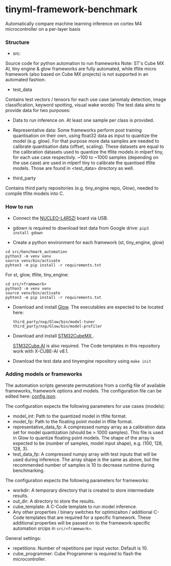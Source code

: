 # tinyml-framework-benchmark
Automatically compare machine learning inference on cortex M4 microcontroller on a per-layer basis

### Structure

- src:

Source code for python automation to run frameworks
Note: ST's Cube MX AI, tiny engine & glow frameworks are fully automated, while tflite micro framework (also based on Cube MX projects) is not supported in an automated fashion.

- test_data

Contains test vectors / tensors for each use case (anomaly detection, image classification, keyword spotting, visual wake words)
The test data aims to provide data for two purposes:
 - Data to run inference on. At least one sample per class is provided.
 - Representative data: Some frameworks perform post training quantisation on their own, using float32 data as input to quantize the model (e.g. glow).
 For that purpose more data samples are needed to calibrate quantisation data (offset, scaling). 
 These datasets are equal to the calibration datasets used to quantize the tflite models in mlperf tiny, for each use case respectivly.
 ~100 to ~1000 samples (depending on the use case) are used in mlperf tiny to calibrate the quantised tflite models. Those are found in <test_data> directory as well.
 
- third_party

Contains third party repositories (e.g. tiny_engine repo, Glow), needed to compile tflite models into C.

### How to run

- Connect the [NUCLEO-L4R5ZI](https://www.st.com/en/evaluation-tools/nucleo-l4r5zi.html) board via USB.

- gdown is required to download test data from Google drive: `pip3 install gdown`

- Create a python environment for each framework (st, tiny_engine, glow)

```
cd src/benchmark_automation
python3 -m venv venv
source venv/bin/activate
pyhton3 -m pip install -r requirements.txt
```
For st, glow, tflite, tiny_engine:
```
cd src/<framework>
python3 -m venv venv
source venv/bin/activate
pyhton3 -m pip install -r requirements.txt
```

- Download and install [Glow](https://www.nxp.com/design/design-center/software/eiq-ml-development-environment/eiq-inference-with-glow-nn:eIQ-Glow). The executables are expected to be located here:

    `third_party/nxp/Glow/bin/model-tuner`
    `third_party/nxp/Glow/bin/model-profiler`

- Download and install [STM32CubeMX
](https://www.st.com/en/development-tools/stm32cubemx.html). 
    
    [STM32Cube.AI](https://stm32ai.st.com/stm32-cube-ai/) is also required. The Code templates in this repository work with X-CUBE-AI v8.1.

- Download the test data and tinyengine repository using `make init`

### Adding models or frameworks
The automation scripts generate permutations from a config file of available frameworks, framework options and models. The configuration file can be edited here: [config.json](src/benchmark_automation/config.json).

The configuration expects the following parameters for use cases (models):

- model_int: Path to the quantized model in tflite format.
- model_fp: Path to the floating point model in tflite format.
- representative_data_fp: A compressed numpy array as a calibration data set for model quantization (should be > 1000 samples). This file is used in Glow to quantize floating point models.
The shape of the array is expected to be (number of samples, model input shape), e.g. (100, 128, 128, 3).
- test_data_fp: A compressed numpy array with test inputs that will be used during inference. The array shape is the same as above, but the recommended number of samples is 10 to decrease runtime during benchmarking.

The configuration expects the following parameters for frameworks:

- workdir: A temporary directory that is created to store intermediate results.
- out_dir: A directory to store the results.
- cube_template: A C-Code template to run model inference.
- Any other properties / binary switches for optimizaiton / additional C-Code templates that are required for a specific framework. These additional properties will be passed on to the framework-specific automation srcips in `src/<framework>`.

General settings:

- repetitions: Number of repetitions per input vector. Default is 10.
- cube_programmer: Cube Programmer is required to flash the microcontroller.